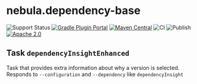 nebula.dependency-base
======================

![Support Status](https://img.shields.io/badge/nebula-beta-orange.svg)
[![Gradle Plugin Portal](https://img.shields.io/maven-metadata/v/https/plugins.gradle.org/m2/com.netflix.nebula/nebula-dependency-base-plugin/maven-metadata.xml.svg?label=gradlePluginPortal)](https://plugins.gradle.org/plugin/nebula.dependency-base)
[![Maven Central](https://maven-badges.herokuapp.com/maven-central/com.netflix.nebula/nebula-dependency-base-plugin/badge.svg?style=plastic)](https://maven-badges.herokuapp.com/maven-central/com.netflix.nebula/nebula-dependency-base-plugin)
![CI](https://github.com/nebula-plugins/nebula-dependency-base-plugin/actions/workflows/ci.yml/badge.svg)
![Publish](https://github.com/nebula-plugins/nebula-dependency-base-plugin/actions/workflows/publish.yml/badge.svg)
[![Apache 2.0](https://img.shields.io/github/license/nebula-plugins/nebula-dependency-base-plugin.svg)](http://www.apache.org/licenses/LICENSE-2.0)


Task `dependencyInsightEnhanced`
--------------------------------

Task that provides extra information about why a version is selected. Responds to `--configuration` and `--dependency` like `dependencyInsight`
